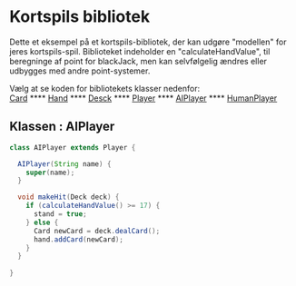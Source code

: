 # Kortspils bibliotek

Dette et eksempel på et kortspils-bibliotek, der kan udgøre "modellen" for jeres kortspils-spil.
Biblioteket indeholder en "calculateHandValue", til beregninge af point for blackJack, men kan selvfølgelig ændres eller udbygges med andre point-systemer.    

Vælg at se koden for bibliotekets klasser nedenfor:   
[Card](Card.md)  ****  [Hand](Hand.md) **** [Desck](Deck.md) **** [Player](Player.md) **** [AIPlayer](PlayerComputer.md) **** [HumanPlayer](PlayerHuman.md)

## Klassen : AIPlayer

```java
class AIPlayer extends Player {

  AIPlayer(String name) {
    super(name);
  }

  void makeHit(Deck deck) {
    if (calculateHandValue() >= 17) {
      stand = true;
    } else {
      Card newCard = deck.dealCard();
      hand.addCard(newCard);
    }
  }
  
}

```